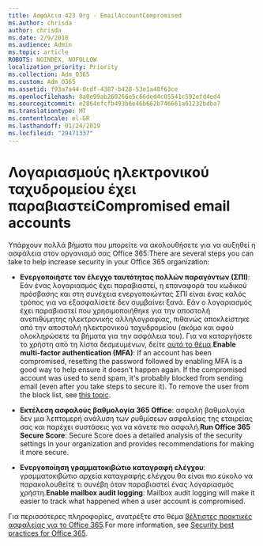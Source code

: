 ```yaml
---
title: Ασφάλεια 423 Org - EmailAccountCompromised
ms.author: chrisda
author: chrisda
ms.date: 2/9/2018
ms.audience: Admin
ms.topic: article
ROBOTS: NOINDEX, NOFOLLOW
localization_priority: Priority
ms.collection: Adm_O365
ms.custom: Adm_O365
ms.assetid: f93a7a44-0cdf-4387-b428-53e1a48f63ce
ms.openlocfilehash: 8a0e99ab260266e5c66ded4c05541c592efd4ed4
ms.sourcegitcommit: e2864efcfb493b6e46b662b746661a61232bdba7
ms.translationtype: MT
ms.contentlocale: el-GR
ms.lasthandoff: 01/24/2019
ms.locfileid: "29471337"
---
```

# <a name="compromised-email-accounts"></a><span data-ttu-id="da38d-102">Λογαριασμούς ηλεκτρονικού ταχυδρομείου έχει παραβιαστεί</span><span class="sxs-lookup"><span data-stu-id="da38d-102">Compromised email accounts</span></span>

<span data-ttu-id="da38d-103">Υπάρχουν πολλά βήματα που μπορείτε να ακολουθήσετε για να αυξηθεί η ασφάλεια στον οργανισμό σας Office 365:</span><span class="sxs-lookup"><span data-stu-id="da38d-103">There are several steps you can take to help increase security in your Office 365 organization:</span></span>
  
- <span data-ttu-id="da38d-p101">**Ενεργοποιήστε τον έλεγχο ταυτότητας πολλών παραγόντων (ΣΠΙ)**: Εάν ένας λογαριασμός έχει παραβιαστεί, η επαναφορά του κωδικού πρόσβασης και στη συνέχεια ενεργοποιώντας ΣΠΙ είναι ένας καλός τρόπος για να εξασφαλίσετε δεν συμβαίνει ξανά. Εάν ο λογαριασμός έχει παραβιαστεί που χρησιμοποιήθηκε για την αποστολή ανεπιθύμητης ηλεκτρονικής αλληλογραφίας, πιθανώς αποκλείστηκε από την αποστολή ηλεκτρονικού ταχυδρομείου (ακόμα και αφού ολοκληρώσετε τα βήματα για την ασφάλεια του). Για να καταργήσετε το χρήστη από τη λίστα δεσμευμένων, δείτε [αυτό το θέμα](https://technet.microsoft.com/library/ms.exch.eac.actioncenter.aspx).</span><span class="sxs-lookup"><span data-stu-id="da38d-p101">**Enable multi-factor authentication (MFA)**: If an account has been compromised, resetting the password followed by enabling MFA is a good way to help ensure it doesn't happen again. If the compromised account was used to send spam, it's probably blocked from sending email (even after you take steps to secure it). To remove the user from the block list, see [this topic](https://technet.microsoft.com/library/ms.exch.eac.actioncenter.aspx).</span></span>
    
- <span data-ttu-id="da38d-107">**Εκτέλεση ασφαλούς βαθμολογία 365 Office**: ασφαλή βαθμολογία δεν μια λεπτομερή ανάλυση των ρυθμίσεων ασφαλείας της εταιρείας σας και παρέχει συστάσεις για να κάνετε πιο ασφαλή.</span><span class="sxs-lookup"><span data-stu-id="da38d-107">**Run Office 365 Secure Score**: Secure Score does a detailed analysis of the security settings in your organization and provides recommendations for making it more secure.</span></span>
    
- <span data-ttu-id="da38d-108">**Ενεργοποίηση γραμματοκιβώτιο καταγραφή ελέγχου**: γραμματοκιβώτιο αρχεία καταγραφής ελέγχου θα είναι πιο εύκολο να παρακολουθείτε τι συνέβη όταν παραβιαστεί ένας λογαριασμός χρήστη.</span><span class="sxs-lookup"><span data-stu-id="da38d-108">**Enable mailbox audit logging**: Mailbox audit logging will make it easier to track what happened when a user account is compromised.</span></span>
    
<span data-ttu-id="da38d-109">Για περισσότερες πληροφορίες, ανατρέξτε στο θέμα [βέλτιστες πρακτικές ασφαλείας για το Office 365](https://support.office.com/article/9295e396-e53d-49b9-ae9b-0b5828cdedc3.aspx).</span><span class="sxs-lookup"><span data-stu-id="da38d-109">For more information, see [Security best practices for Office 365](https://support.office.com/article/9295e396-e53d-49b9-ae9b-0b5828cdedc3.aspx).</span></span>
  

